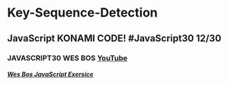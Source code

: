 # Key-Sequence-Detection
## JavaScript KONAMI CODE! #JavaScript30 12/30
### JAVASCRIPT30 WES BOS [YouTube](https://www.youtube.com/watch?v=_A5eVOIqGLU&list=PLu8EoSxDXHP6CGK4YVJhL_VWetA865GOH&index=12)


##### [Wes Bos JavaScript Exersice](https://javascript30.com/)
